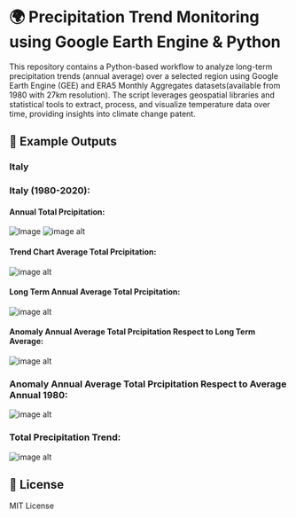 # 🌍 Precipitation Trend Monitoring using Google Earth Engine & Python
This repository contains a Python-based workflow to analyze long-term precipitation trends (annual average) over a selected region using Google Earth Engine (GEE) and ERA5 Monthly Aggregates datasets(available from 1980 with 27km resolution). The script leverages geospatial libraries and statistical tools to extract, process, and visualize temperature data over time, providing insights into climate change patent.



## 📸 Example Outputs

### Italy

### Italy (1980-2020):

#### Annual Total Prcipitation:
![Image](https://github.com/SaeidDaliriSusefi/Precipitation-Trend-Monitoring/blob/8e8a6f2a20d9605b9f65818ac5eac0e7afde31d0/Images/Yearly%20Average%20Total%20Prcipitation%20Italy.gif)
![image alt](https://github.com/SaeidDaliriSusefi/Precipitation-Trend-Monitoring/blob/a896813bea0c75172e1622dbc47a905ade3899d4/Images/Yearly%20Average%20Total%20Prcipitation%20Italy.png)



#### Trend Chart Average Total Prcipitation:
![image alt](https://github.com/SaeidDaliriSusefi/Precipitation-Trend-Monitoring/blob/f141e36b320005ab8d06ff5f2e2dabddcee802ad/Images/Trend%20Chart%20Average%20Total%20Prcipitation%20over%20the%20Italy.png)


#### Long Term Annual Average Total Prcipitation:
![image alt](https://github.com/SaeidDaliriSusefi/Precipitation-Trend-Monitoring/blob/f141e36b320005ab8d06ff5f2e2dabddcee802ad/Images/Long%20Term%20Average%20Total%20Prcipitation%20Italy.png)

#### Anomaly Annual Average Total Prcipitation Respect to Long Term Average:
![image alt](https://github.com/SaeidDaliriSusefi/Precipitation-Trend-Monitoring/blob/f141e36b320005ab8d06ff5f2e2dabddcee802ad/Images/Anomaly%20Yearly%20Average%20Total%20Prcipitation%20Respect%20to%20Long%20Term%20Average%20Italy.png)


### Anomaly Annual Average Total Prcipitation Respect to Average Annual 1980: 
![image alt](https://github.com/SaeidDaliriSusefi/Precipitation-Trend-Monitoring/blob/f141e36b320005ab8d06ff5f2e2dabddcee802ad/Images/Anomaly%20Average%20Total%20Prcipitation%20Respect%20to%20Average%20Yearly%201980%20Italy.png)

### Total Precipitation Trend:
![image alt](https://github.com/SaeidDaliriSusefi/Precipitation-Trend-Monitoring/blob/2e10915bd7d2264463e6a2f68966e0a3151fafc5/Images/Trend%20Italy%20(2).png)




## 📜 License
MIT License



